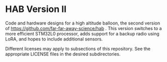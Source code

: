 # HAB Version II

Code and hardware designs for a high altitude balloon, the second version of https://github.com/far-far-away-science/hab . This version switches to a more efficient STM32L0 processor, adds support for a backup radio using LoRA, and hopes to include additional sensors.

Different licenses may apply to subsections of this repository. See the appropriate LICENSE files in the desired subdirectories.
